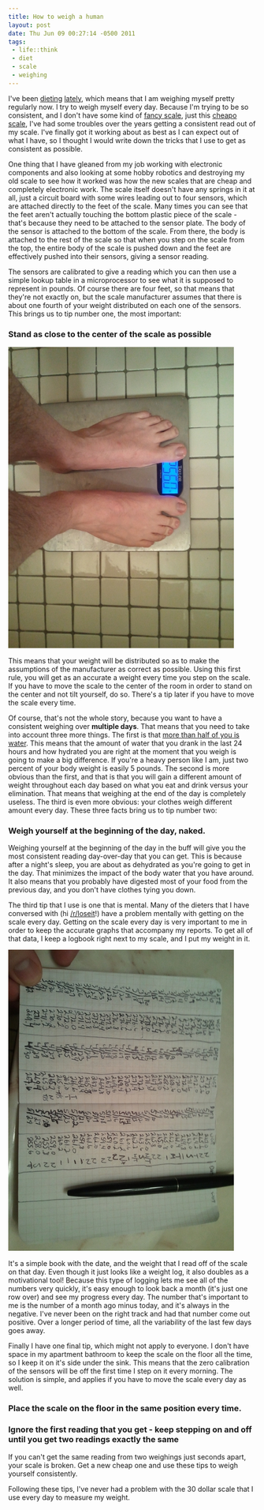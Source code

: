 ```yaml
--- 
title: How to weigh a human
layout: post
date: Thu Jun 09 00:27:14 -0500 2011
tags:
 - life::think
 - diet
 - scale
 - weighing
---
```

I've been [dieting][1] [lately][2], which means that I am weighing
myself pretty regularly now.  I try to weigh myself every day.
Because I'm trying to be so consistent, and I
don't have some kind of [fancy scale][3], just this [cheapo
scale][4], I've had some troubles over the years getting a consistent
read out of my scale.  I've finally got it working about as best as I
can expect out of what I have, so I thought I would write down the
tricks that I use to get as consistent as possible.

[1]: http://base0.net/posts/may-diet-update-2
[2]: http://base0.net/posts/december-diet-update
[3]: http://www.withings.com/
[4]: http://www.amazon.com/gp/product/B000Q38KSU/ref=as_li_ss_tl?ie=UTF8&tag=basezero-20&linkCode=as2&camp=217153&creative=399701&creativeASIN=B000Q38KSU

One thing that I have gleaned from my job working with electronic
components and also looking at some hobby robotics and destroying my
old scale to see how it worked was how the new scales that are cheap
and completely electronic work.  The scale itself doesn't have any
springs in it at all, just a circuit board with some wires leading out
to four sensors, which are attached directly to the feet of the scale.
Many times you can see that the feet aren't actually touching the
bottom plastic piece of the scale - that's because they need to be
attached to the sensor plate.  The body of the sensor is attached to
the bottom of the scale.  From there, the body is attached to the rest
of the scale so that when you step on the scale from the top, the
entire body of the scale is pushed down and the feet are effectively
pushed into their sensors, giving a sensor reading.

The sensors are calibrated to give a reading which you can then use a
simple lookup table in a microprocessor to see what it is supposed to
represent in pounds.  Of course there are four feet, so that means
that they're not exactly on, but the scale manufacturer assumes that
there is about one fourth of your weight distributed on each
one of the sensors.  This brings us to tip number one, the most
important:

### Stand as close to the center of the scale as possible

<img src="/images/diet/stuff/scalefeet-postsize.jpg" />

This means that your weight will be distributed so as to make the
assumptions of the manufacturer as correct as possible.  Using this
first rule, you will get as an accurate a weight every time you step
on the scale.  If you have to move the scale to the center of the room
in order to stand on the center and not tilt yourself, do so.  There's
a tip later if you have to move the scale every time.

Of course, that's not the whole story, because you want to have a
consistent weighing over **multiple days**.   That means that you need
to take into account three more things.  The first is that [more than
half of you is water][5].  This means that the amount of water that
you drank in the last 24 hours and how hydrated you are right at the
moment that you weigh is going to make a big difference.  If you're a
heavy person like I am, just two percent of your body weight is easily
5 pounds.  The second is more obvious than the first, and that is that
you will gain a different amount of weight throughout each day based
on what you eat and drink versus your elimination.  That means that
weighing at the end of the day is completely useless.  The third is 
even more obvious: your clothes weigh different amount every day.
These three facts bring us to tip number two:

[5]: http://en.wikipedia.org/wiki/Body_water

### Weigh yourself at the beginning of the day, naked.

Weighing yourself at the beginning of the day in the buff will give
you the most consistent reading day-over-day that you can get.  This
is because after a night's sleep, you are about as dehydrated as
you're going to get in the day.  That minimizes the impact of the body
water that you have around.  It also means that you probably have
digested most of your food from the previous day, and you don't have
clothes tying you down.

The third tip that I use is one that is mental.  Many of the dieters
that I have conversed with (hi [/r/loseit][6]!) have a problem
mentally with getting on the scale every day.   Getting on the scale
every day is very important to me in order to keep the accurate
graphs that accompany my reports.  To get all of that data, I keep a
logbook right next to my scale, and I put my weight in it.

[6]: http://www.reddit.com/r/loseit/

<img src="/images/diet/stuff/weightlog-postsize.jpg" />

It's a simple book with the date, and the weight that I read off of
the scale on that day.  Even though it just looks like a weight log,
it also doubles as a motivational tool!  Because this type of logging
lets me see all of the numbers very quickly, it's easy enough to look
back a month (it's just one row over) and see my progress every day.
The number that's important to me is the number of a month ago minus
today, and it's always in the negative.  I've never been on the right
track and had that number come out positive.  Over a longer period of
time, all the variability of the last few days goes away.

Finally I have one final tip, which might not apply to everyone.  I
don't have space in my apartment bathroom to keep the scale on the
floor all the time, so I keep it on it's side under the sink.  This
means that the zero calibration of the sensors will be off the first
time I step on it every morning.  The solution is simple, and applies
if you have to move the scale every day as well.

### Place the scale on the floor in the same position every time.

### Ignore the first reading that you get - keep stepping on and off until you get two readings exactly the same

If you can't get the same reading from two weighings just seconds
apart, your scale is broken.  Get a new cheap one and use these tips
to weigh yourself consistently.

Following these tips, I've never had a problem with the 30 dollar
scale that I use every day to measure my weight.

